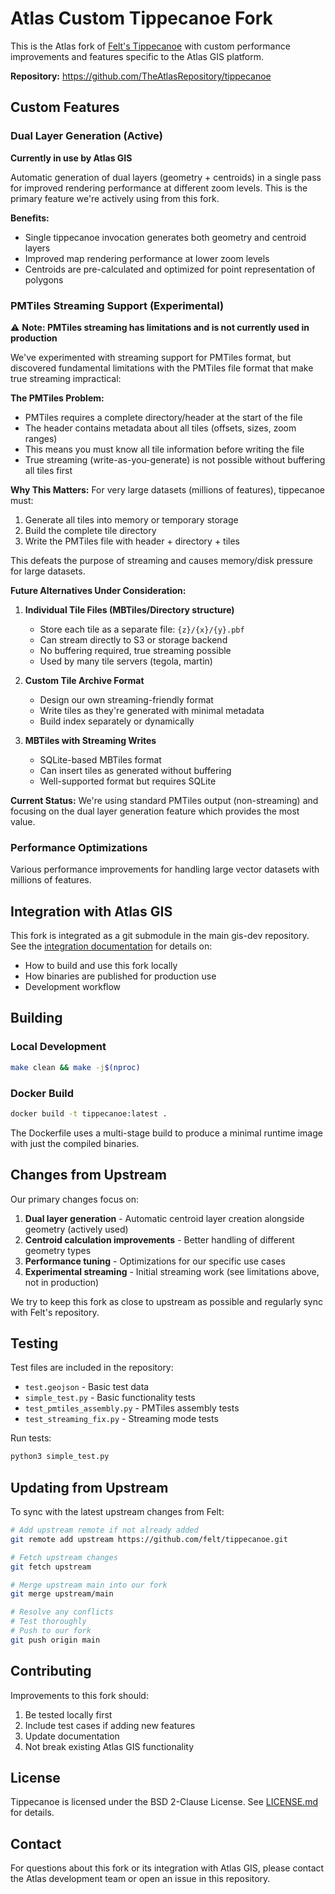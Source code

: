 # Atlas Custom Tippecanoe Fork

This is the Atlas fork of [Felt's Tippecanoe](https://github.com/felt/tippecanoe) with custom performance improvements and features specific to the Atlas GIS platform.

**Repository:** https://github.com/TheAtlasRepository/tippecanoe

## Custom Features

### Dual Layer Generation (Active)

**Currently in use by Atlas GIS**

Automatic generation of dual layers (geometry + centroids) in a single pass for improved rendering performance at different zoom levels. This is the primary feature we're actively using from this fork.

**Benefits:**
- Single tippecanoe invocation generates both geometry and centroid layers
- Improved map rendering performance at lower zoom levels
- Centroids are pre-calculated and optimized for point representation of polygons

### PMTiles Streaming Support (Experimental)

⚠️ **Note: PMTiles streaming has limitations and is not currently used in production**

We've experimented with streaming support for PMTiles format, but discovered fundamental limitations with the PMTiles file format that make true streaming impractical:

**The PMTiles Problem:**
- PMTiles requires a complete directory/header at the start of the file
- The header contains metadata about all tiles (offsets, sizes, zoom ranges)
- This means you must know all tile information before writing the file
- True streaming (write-as-you-generate) is not possible without buffering all tiles first

**Why This Matters:**
For very large datasets (millions of features), tippecanoe must:
1. Generate all tiles into memory or temporary storage
2. Build the complete tile directory
3. Write the PMTiles file with header + directory + tiles

This defeats the purpose of streaming and causes memory/disk pressure for large datasets.

**Future Alternatives Under Consideration:**

1. **Individual Tile Files (MBTiles/Directory structure)**
   - Store each tile as a separate file: `{z}/{x}/{y}.pbf`
   - Can stream directly to S3 or storage backend
   - No buffering required, true streaming possible
   - Used by many tile servers (tegola, martin)

2. **Custom Tile Archive Format**
   - Design our own streaming-friendly format
   - Write tiles as they're generated with minimal metadata
   - Build index separately or dynamically

3. **MBTiles with Streaming Writes**
   - SQLite-based MBTiles format
   - Can insert tiles as generated without buffering
   - Well-supported format but requires SQLite

**Current Status:** We're using standard PMTiles output (non-streaming) and focusing on the dual layer generation feature which provides the most value.

### Performance Optimizations

Various performance improvements for handling large vector datasets with millions of features.

## Integration with Atlas GIS

This fork is integrated as a git submodule in the main gis-dev repository. See the [integration documentation](https://github.com/TheAtlasRepository/gis-dev/blob/main/docs/tippecanoe-integration.md) for details on:
- How to build and use this fork locally
- How binaries are published for production use
- Development workflow

## Building

### Local Development

```bash
make clean && make -j$(nproc)
```

### Docker Build

```bash
docker build -t tippecanoe:latest .
```

The Dockerfile uses a multi-stage build to produce a minimal runtime image with just the compiled binaries.

## Changes from Upstream

Our primary changes focus on:
1. **Dual layer generation** - Automatic centroid layer creation alongside geometry (actively used)
2. **Centroid calculation improvements** - Better handling of different geometry types
3. **Performance tuning** - Optimizations for our specific use cases
4. **Experimental streaming** - Initial streaming work (see limitations above, not in production)

We try to keep this fork as close to upstream as possible and regularly sync with Felt's repository.

## Testing

Test files are included in the repository:
- `test.geojson` - Basic test data
- `simple_test.py` - Basic functionality tests
- `test_pmtiles_assembly.py` - PMTiles assembly tests
- `test_streaming_fix.py` - Streaming mode tests

Run tests:
```bash
python3 simple_test.py
```

## Updating from Upstream

To sync with the latest upstream changes from Felt:

```bash
# Add upstream remote if not already added
git remote add upstream https://github.com/felt/tippecanoe.git

# Fetch upstream changes
git fetch upstream

# Merge upstream main into our fork
git merge upstream/main

# Resolve any conflicts
# Test thoroughly
# Push to our fork
git push origin main
```

## Contributing

Improvements to this fork should:
1. Be tested locally first
2. Include test cases if adding new features
3. Update documentation
4. Not break existing Atlas GIS functionality

## License

Tippecanoe is licensed under the BSD 2-Clause License. See [LICENSE.md](LICENSE.md) for details.

## Contact

For questions about this fork or its integration with Atlas GIS, please contact the Atlas development team or open an issue in this repository.
